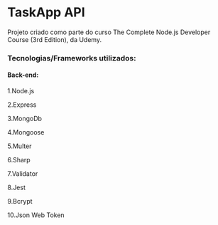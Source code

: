 # TaskApp API

Projeto criado como parte do curso The Complete Node.js Developer Course (3rd Edition), da Udemy.

### Tecnologias/Frameworks utilizados:

#### Back-end:

1.Node.js

2.Express

3.MongoDb

4.Mongoose

5.Multer

6.Sharp

7.Validator

8.Jest

9.Bcrypt

10.Json Web Token


